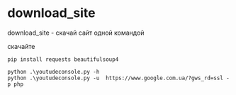 # download_site 

download_site - скачай сайт одной командой 

скачайте 
```
pip install requests beautifulsoup4

```


```
python .\youtudeconsole.py -h
python .\youtudeconsole.py -u  https://www.google.com.ua/?gws_rd=ssl -p php
```
